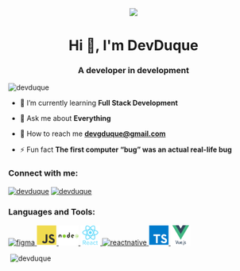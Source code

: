 <div id="header" align="center">
  <img src="https://media.giphy.com/media/qgQUggAC3Pfv687qPC/giphy.gif" width="650" height="auto"/>
</div>

<h1 align="center">Hi 👋, I'm DevDuque</h1>
<h3 align="center">A developer in development</h3>

<p align="left"> <img src="https://komarev.com/ghpvc/?username=devduque&label=Profile%20views&color=0e75b6&style=flat" alt="devduque" /> </p>

- 🌱 I’m currently learning **Full Stack Development**

- 💬 Ask me about **Everything**

- 💼 How to reach me **devgduque@gmail.com**

- ⚡ Fun fact **The first computer “bug” was an actual real-life bug** 

<h3 align="left">Connect with me:</h3>
<p align="left">
<a href="https://www.linkedin.com/in/davihduque/" target="blank"><img align="center" src="https://raw.githubusercontent.com/rahuldkjain/github-profile-readme-generator/master/src/images/icons/Social/linked-in-alt.svg" alt="devduque" height="30" width="40" /></a>
<a href="https://instagram.com/devduque" target="blank"><img align="center" src="https://raw.githubusercontent.com/rahuldkjain/github-profile-readme-generator/master/src/images/icons/Social/instagram.svg" alt="devduque" height="30" width="40" /></a>
</p>

<h3 align="left">Languages and Tools:</h3>
 <a href="https://www.figma.com/" target="_blank" rel="noreferrer"> <img src="https://www.vectorlogo.zone/logos/figma/figma-icon.svg" alt="figma" width="40" height="40"/> </a> <a href="https://developer.mozilla.org/en-US/docs/Web/JavaScript" target="_blank" rel="noreferrer"> <img src="https://raw.githubusercontent.com/devicons/devicon/master/icons/javascript/javascript-original.svg" alt="javascript" width="40" height="40"/> </a> <a href="https://www.linux.org/" target="_blank" rel="noreferrer"> <img src="https://raw.githubusercontent.com/devicons/devicon/master/icons/nodejs/nodejs-original-wordmark.svg" alt="nodejs" width="40" height="40"/> </a> <a href="https://reactjs.org/" target="_blank" rel="noreferrer"> <img src="https://raw.githubusercontent.com/devicons/devicon/master/icons/react/react-original-wordmark.svg" alt="react" width="40" height="40"/> </a> <a href="https://reactnative.dev/" target="_blank" rel="noreferrer"> <img src="https://reactnative.dev/img/header_logo.svg" alt="reactnative" width="40" height="40"/> </a> <a href="https://www.typescriptlang.org/" target="_blank" rel="noreferrer"> <img src="https://raw.githubusercontent.com/devicons/devicon/master/icons/typescript/typescript-original.svg" alt="typescript" width="40" height="40"/> </a> <a href="https://vuejs.org/" target="_blank" rel="noreferrer"> <img src="https://raw.githubusercontent.com/devicons/devicon/master/icons/vuejs/vuejs-original-wordmark.svg" alt="vuejs" width="40" height="40"/> </a> </p>

<p>&nbsp;<img align="center" src="https://github-readme-stats.vercel.app/api?username=devduque&show_icons=true&locale=en" alt="devduque" /></p>

